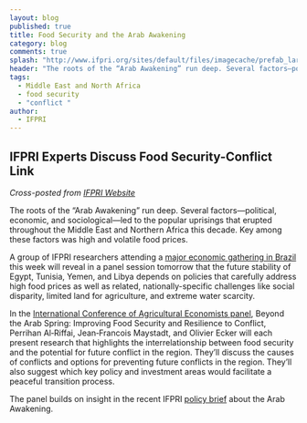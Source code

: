 ```yaml
---
layout: blog
published: true
title: Food Security and the Arab Awakening
category: blog
comments: true
splash: "http://www.ifpri.org/sites/default/files/imagecache/prefab_large/Farmer%20Egypt.jpg"
header: "The roots of the “Arab Awakening” run deep. Several factors—political, economic, and sociological—led to the popular uprisings that erupted throughout the Middle East and Northern Africa this decade. Key among these factors was high and volatile food prices."
tags: 
  - Middle East and North Africa
  - food security
  - "conflict "
author: 
  - IFPRI
---
```


## IFPRI Experts Discuss Food Security-Conflict Link

_Cross-posted from [IFPRI Website](http://www.ifpri.org/blog/food-security-and-arab-awakening)_

The roots of the “Arab Awakening” run deep. Several factors—political, economic, and sociological—led to the popular uprisings that erupted throughout the Middle East and Northern Africa this decade. Key among these factors was high and volatile food prices.

A group of IFPRI researchers attending a [major economic gathering in Brazil](http://www.itarget.com.br/newclients/sober.org.br/icae_2012/) this week will reveal in a panel session tomorrow that the future stability of Egypt, Tunisia, Yemen, and Libya depends on policies that carefully address high food prices as well as related, nationally-specific challenges like social disparity, limited land for agriculture, and extreme water scarcity.

In the [International Conference of Agricultural Economists panel](http://iaae.confex.com/iaae/iaae28/webprogram/Session3099.html), Beyond the Arab Spring: Improving Food Security and Resilience to Conflict, Perrihan Al‐Riffai, Jean‐Francois Maystadt, and Olivier Ecker will each present research that highlights the interrelationship between food security and the potential for future conflict in the region. They’ll discuss the causes of conflicts and options for preventing future conflicts in the region. They’ll also suggest which key policy and investment areas would facilitate a peaceful transition process.

The panel builds on insight in the recent IFPRI [policy brief](http://www.ifpri.org/publication/beyond-arab-awakening) about the Arab Awakening.
